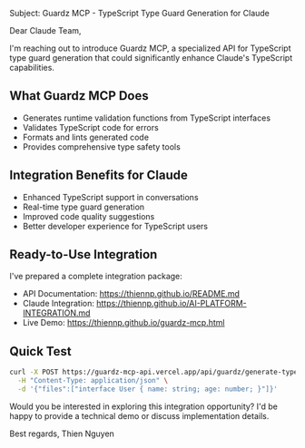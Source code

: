 Subject: Guardz MCP - TypeScript Type Guard Generation for Claude

Dear Claude Team,

I'm reaching out to introduce Guardz MCP, a specialized API for TypeScript type guard generation that could significantly enhance Claude's TypeScript capabilities.

## What Guardz MCP Does
- Generates runtime validation functions from TypeScript interfaces
- Validates TypeScript code for errors
- Formats and lints generated code
- Provides comprehensive type safety tools

## Integration Benefits for Claude
- Enhanced TypeScript support in conversations
- Real-time type guard generation
- Improved code quality suggestions
- Better developer experience for TypeScript users

## Ready-to-Use Integration
I've prepared a complete integration package:
- API Documentation: https://thiennp.github.io/README.md
- Claude Integration: https://thiennp.github.io/AI-PLATFORM-INTEGRATION.md
- Live Demo: https://thiennp.github.io/guardz-mcp.html

## Quick Test
```bash
curl -X POST https://guardz-mcp-api.vercel.app/api/guardz/generate-type-guards \
  -H "Content-Type: application/json" \
  -d '{"files":["interface User { name: string; age: number; }"]}'
```

Would you be interested in exploring this integration opportunity? I'd be happy to provide a technical demo or discuss implementation details.

Best regards,
Thien Nguyen